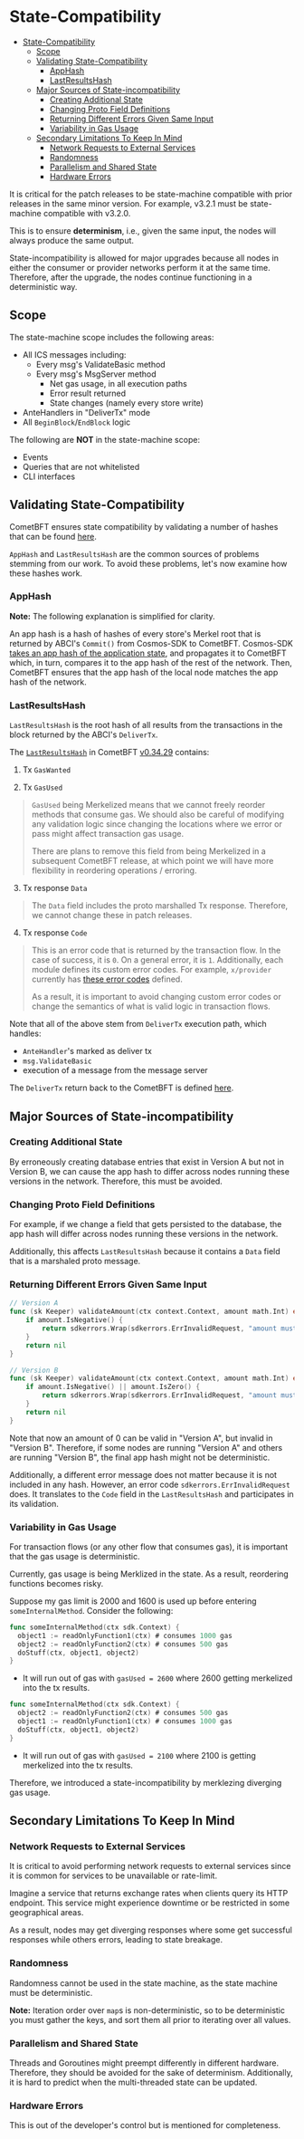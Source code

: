 # State-Compatibility

- [State-Compatibility](#state-compatibility)
  - [Scope](#scope)
  - [Validating State-Compatibility](#validating-state-compatibility)
    - [AppHash](#apphash)
    - [LastResultsHash](#lastresultshash)
  - [Major Sources of State-incompatibility](#major-sources-of-state-incompatibility)
    - [Creating Additional State](#creating-additional-state)
    - [Changing Proto Field Definitions](#changing-proto-field-definitions)
    - [Returning Different Errors Given Same Input](#returning-different-errors-given-same-input)
    - [Variability in Gas Usage](#variability-in-gas-usage)
  - [Secondary Limitations To Keep In Mind](#secondary-limitations-to-keep-in-mind)
    - [Network Requests to External Services](#network-requests-to-external-services)
    - [Randomness](#randomness)
    - [Parallelism and Shared State](#parallelism-and-shared-state)
    - [Hardware Errors](#hardware-errors)


It is critical for the patch releases to be state-machine compatible with prior releases in the same minor version. 
For example, v3.2.1 must be state-machine compatible with v3.2.0. 

This is to ensure **determinism**, i.e., given the same input, the nodes will always produce the same output.

State-incompatibility is allowed for major upgrades because all nodes in either the consumer or provider networks
perform it at the same time. Therefore, after the upgrade, the nodes continue functioning in a deterministic way.
 
## Scope

The state-machine scope includes the following areas:

- All ICS messages including:
  - Every msg's ValidateBasic method
  - Every msg's MsgServer method
    - Net gas usage, in all execution paths
    - Error result returned
    - State changes (namely every store write)
- AnteHandlers in "DeliverTx" mode
- All `BeginBlock`/`EndBlock` logic

The following are **NOT** in the state-machine scope:

- Events
- Queries that are not whitelisted
- CLI interfaces

## Validating State-Compatibility 

CometBFT ensures state compatibility by validating a number of hashes that can be found [here](https://github.com/cometbft/cometbft/blob/9f76e8da150414ce73eed2c4f248947b657c7587/proto/tendermint/types/types.proto#L70-L77).

`AppHash` and `LastResultsHash` are the common sources of problems stemming from our work.
To avoid these problems, let's now examine how these hashes work.

### AppHash

**Note:** The following explanation is simplified for clarity.

An app hash is a hash of hashes of every store's Merkel root that is returned by ABCI's `Commit()` from Cosmos-SDK to CometBFT.
Cosmos-SDK [takes an app hash of the application state](https://github.com/cosmos/cosmos-sdk/blob/v0.47.6/store/rootmulti/store.go#L468), and propagates it to CometBFT which, in turn, compares it to the app hash of the rest of the network.
Then, CometBFT ensures that the app hash of the local node matches the app hash of the network. 

### LastResultsHash

`LastResultsHash` is the root hash of all results from the transactions in the block returned by the ABCI's `DeliverTx`.

The [`LastResultsHash`](https://github.com/cometbft/cometbft/blob/v0.34.29/types/results.go#L47-L54) 
in CometBFT [v0.34.29](https://github.com/cometbft/cometbft/releases/tag/v0.34.29) contains:

1. Tx `GasWanted`

2. Tx `GasUsed`
  > `GasUsed` being Merkelized means that we cannot freely reorder methods that consume gas.
  > We should also be careful of modifying any validation logic since changing the
  > locations where we error or pass might affect transaction gas usage.
  >
  > There are plans to remove this field from being Merkelized in a subsequent CometBFT release, 
  > at which point we will have more flexibility in reordering operations / erroring.

3. Tx response `Data`

  > The `Data` field includes the proto marshalled Tx response. Therefore, we cannot 
  > change these in patch releases.

4. Tx response `Code`

  > This is an error code that is returned by the transaction flow. In the case of
  > success, it is `0`. On a general error, it is `1`. Additionally, each module
  > defines its custom error codes. 
  > For example, `x/provider` currently has [these error codes](x/ccv/provider/types/errors.go) defined.
  >
  > As a result, it is important to avoid changing custom error codes or change
  > the semantics of what is valid logic in transaction flows.

Note that all of the above stem from `DeliverTx` execution path, which handles:

- `AnteHandler`'s marked as deliver tx
- `msg.ValidateBasic`
- execution of a message from the message server

The `DeliverTx` return back to the CometBFT is defined [here](https://github.com/cosmos/cosmos-sdk/blob/d11196aad04e57812dbc5ac6248d35375e6603af/baseapp/abci.go#L293-L303).

## Major Sources of State-incompatibility

### Creating Additional State

By erroneously creating database entries that exist in Version A but not in
Version B, we can cause the app hash to differ across nodes running
these versions in the network. Therefore, this must be avoided.

### Changing Proto Field Definitions

For example, if we change a field that gets persisted to the database,
the app hash will differ across nodes running these versions in the network.

Additionally, this affects `LastResultsHash` because it contains a `Data` field that is a marshaled proto message.

### Returning Different Errors Given Same Input

```go
// Version A
func (sk Keeper) validateAmount(ctx context.Context, amount math.Int) error {
    if amount.IsNegative() {
        return sdkerrors.Wrap(sdkerrors.ErrInvalidRequest, "amount must be positive or zero")
    }
    return nil
}
```

```go
// Version B
func (sk Keeper) validateAmount(ctx context.Context, amount math.Int) error {
    if amount.IsNegative() || amount.IsZero() {
        return sdkerrors.Wrap(sdkerrors.ErrInvalidRequest, "amount must be positive")
    }
    return nil
}
```

Note that now an amount of 0 can be valid in "Version A", but invalid in "Version B".
Therefore, if some nodes are running "Version A" and others are running "Version B",
the final app hash might not be deterministic.

Additionally, a different error message does not matter because it
is not included in any hash. However, an error code `sdkerrors.ErrInvalidRequest` does.
It translates to the `Code` field in the `LastResultsHash` and participates in
its validation.

### Variability in Gas Usage

For transaction flows (or any other flow that consumes gas), it is important
that the gas usage is deterministic.

Currently, gas usage is being Merklized in the state. As a result, reordering functions
becomes risky.

Suppose my gas limit is 2000 and 1600 is used up before entering
`someInternalMethod`. Consider the following:

```go
func someInternalMethod(ctx sdk.Context) {
  object1 := readOnlyFunction1(ctx) # consumes 1000 gas
  object2 := readOnlyFunction2(ctx) # consumes 500 gas
  doStuff(ctx, object1, object2)
}
```

- It will run out of gas with `gasUsed = 2600` where 2600 getting merkelized
into the tx results.

```go
func someInternalMethod(ctx sdk.Context) {
  object2 := readOnlyFunction2(ctx) # consumes 500 gas
  object1 := readOnlyFunction1(ctx) # consumes 1000 gas
  doStuff(ctx, object1, object2)
}
```

- It will run out of gas with `gasUsed = 2100` where 2100 is getting merkelized
into the tx results.

Therefore, we introduced a state-incompatibility by merklezing diverging gas
usage.

## Secondary Limitations To Keep In Mind

### Network Requests to External Services

It is critical to avoid performing network requests to external services
since it is common for services to be unavailable or rate-limit.

Imagine a service that returns exchange rates when clients query its HTTP endpoint.
This service might experience downtime or be restricted in some geographical areas.

As a result, nodes may get diverging responses where some
get successful responses while others errors, leading to state breakage.

### Randomness

Randomness cannot be used in the state machine, as the state machine must be deterministic.

**Note:** Iteration order over `map`s is non-deterministic, so to be deterministic 
you must gather the keys, and sort them all prior to iterating over all values.

### Parallelism and Shared State

Threads and Goroutines might preempt differently in different hardware. Therefore,
they should be avoided for the sake of determinism. Additionally, it is hard
to predict when the multi-threaded state can be updated.

### Hardware Errors

This is out of the developer's control but is mentioned for completeness.
